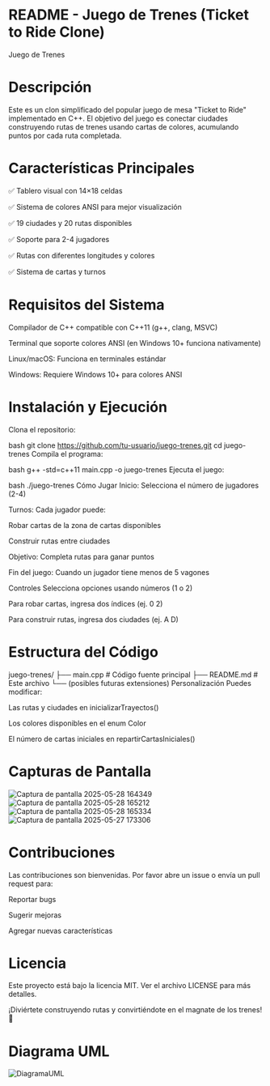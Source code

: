 # README - Juego de Trenes (Ticket to Ride Clone)
Juego de Trenes <!-- Puedes reemplazar esto con una imagen real de tu juego -->

# Descripción
Este es un clon simplificado del popular juego de mesa "Ticket to Ride" implementado en C++. El objetivo del juego es conectar ciudades construyendo rutas de trenes usando cartas de colores, acumulando puntos por cada ruta completada.

# Características Principales
✅ Tablero visual con 14×18 celdas

✅ Sistema de colores ANSI para mejor visualización

✅ 19 ciudades y 20 rutas disponibles

✅ Soporte para 2-4 jugadores

✅ Rutas con diferentes longitudes y colores

✅ Sistema de cartas y turnos

# Requisitos del Sistema
Compilador de C++ compatible con C++11 (g++, clang, MSVC)

Terminal que soporte colores ANSI (en Windows 10+ funciona nativamente)

Linux/macOS: Funciona en terminales estándar

Windows: Requiere Windows 10+ para colores ANSI

# Instalación y Ejecución
Clona el repositorio:

bash
git clone https://github.com/tu-usuario/juego-trenes.git
cd juego-trenes
Compila el programa:

bash
g++ -std=c++11 main.cpp -o juego-trenes
Ejecuta el juego:

bash
./juego-trenes
Cómo Jugar
Inicio: Selecciona el número de jugadores (2-4)

Turnos: Cada jugador puede:

Robar cartas de la zona de cartas disponibles

Construir rutas entre ciudades

Objetivo: Completa rutas para ganar puntos

Fin del juego: Cuando un jugador tiene menos de 5 vagones

Controles
Selecciona opciones usando números (1 o 2)

Para robar cartas, ingresa dos índices (ej. 0 2)

Para construir rutas, ingresa dos ciudades (ej. A D)

# Estructura del Código
juego-trenes/
├── main.cpp          # Código fuente principal
├── README.md         # Este archivo
└── (posibles futuras extensiones)
Personalización
Puedes modificar:

Las rutas y ciudades en inicializarTrayectos()

Los colores disponibles en el enum Color

El número de cartas iniciales en repartirCartasIniciales()

# Capturas de Pantalla
![Captura de pantalla 2025-05-28 164349](https://github.com/user-attachments/assets/6a7697ec-d70b-4c36-8049-faac95f57759)
![Captura de pantalla 2025-05-28 165212](https://github.com/user-attachments/assets/28a0633c-207d-4f6b-91c7-787b7de696fe)
![Captura de pantalla 2025-05-28 165334](https://github.com/user-attachments/assets/ae2def8e-9d4d-47f6-99ea-958603dd766e)
![Captura de pantalla 2025-05-27 173306](https://github.com/user-attachments/assets/5b7cad92-8bd5-4b31-a6f2-36893a66747b)


# Contribuciones
Las contribuciones son bienvenidas. Por favor abre un issue o envía un pull request para:

Reportar bugs

Sugerir mejoras

Agregar nuevas características

# Licencia
Este proyecto está bajo la licencia MIT. Ver el archivo LICENSE para más detalles.

¡Diviértete construyendo rutas y convirtiéndote en el magnate de los trenes! 🚂

# Diagrama UML
![DiagramaUML](https://github.com/user-attachments/assets/a6b07614-9712-466a-a7c0-74219f0e98be)
